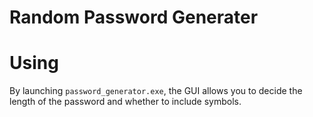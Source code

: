 # Random Password Generater

# Using
By launching `password_generator.exe`, the GUI allows you to decide the length of the password and whether to include symbols.
